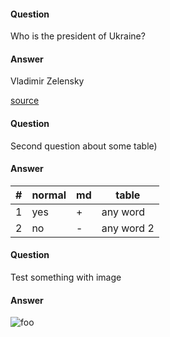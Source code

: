 #### Question
Who is the president of Ukraine?

#### Answer
Vladimir Zelensky

[source](https://en.wikipedia.org/wiki/Volodymyr_Zelensky)

#### Question
Second question about some table)

#### Answer
| # | normal | md | table     |
|---|--------|----| ----------|
| 1 |  yes   | +  | any word  |
| 2 |  no    | -  | any word 2|


#### Question
Test something with image

#### Answer
![foo](https://cs11.pikabu.ru/post_img/big/2018/09/30/5/1538289263179655789.jpg)
